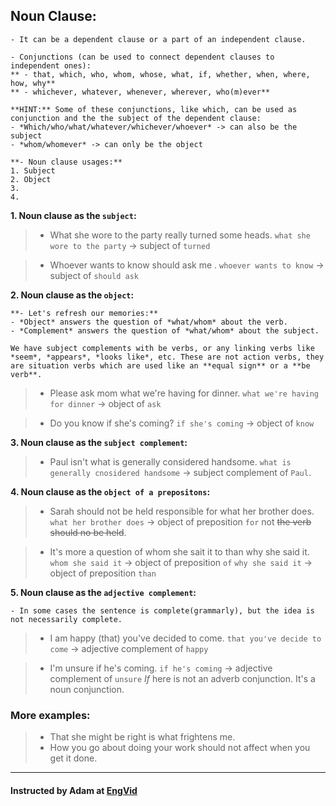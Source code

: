 ## Noun Clause:
```
- It can be a dependent clause or a part of an independent clause. 

- Conjunctions (can be used to connect dependent clauses to independent ones):
** - that, which, who, whom, whose, what, if, whether, when, where, how, why**
** - whichever, whatever, whenever, wherever, who(m)ever**

**HINT:** Some of these conjunctions, like which, can be used as conjunction and the the subject of the dependent clause:
- *Which/who/what/whatever/whichever/whoever* -> can also be the subject
- *whom/whomever* -> can only be the object

**- Noun clause usages:**
1. Subject
2. Object
3. 
4. 
```

**1. Noun clause as the `subject`:**
> - What she wore to the party really turned some heads.
> `what she wore to the party` -> subject of `turned`

> - Whoever wants to know should ask me .
> `whoever wants to know` -> subject of `should ask`

**2. Noun clause as the `object`:**
```
**- Let's refresh our memories:**
- *Object* answers the question of *what/whom* about the verb.
- *Complement* answers the question of *what/whom* about the subject.

We have subject complements with be verbs, or any linking verbs like *seem*, *appears*, *looks like*, etc. These are not action verbs, they are situation verbs which are used like an **equal sign** or a **be verb**.
```
> - Please ask mom what we're having for dinner.
> `what we're having for dinner` -> object of `ask`

> - Do you know if she's coming?
> `if she's coming` -> object of `know`

**3. Noun clause as the `subject complement`:**
> - Paul isn't what is generally considered handsome.
> `what is generally cnosidered handsome` -> subject complement of `Paul`.

**4. Noun clause as the `object of a prepositons`:**
> - Sarah should not be held responsible for what her brother does.
> `what her brother does` -> object of preposition `for` not ~~the verb should no be held~~.

> - It's more a question of whom she sait it to than why she said it. 
> `whom she said it` -> object of preposition `of`
> `why she said it` -> object of preposition `than`

**5. Noun clause as the `adjective complement`:**
```
- In some cases the sentence is complete(grammarly), but the idea is not necessarily complete.
```
> - I am happy (that) you've decided to come.
> `that you've decide to come` -> adjective complement of `happy`

> - I'm unsure if he's coming.
> `if he's coming` -> adjective complement of `unsure`
> *If* here is not an adverb conjunction. It's a noun conjunction.

### More examples:

> - That she might be right is what frightens me.
> - How you go about doing your work should not affect when you get it done.

---
#### Instructed by Adam at [EngVid](www.engvid.com)
